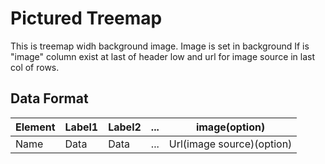 Pictured Treemap====This is treemap widh background image. Image is set in background If is "image" column exist at last of header low and url for image source in last col of rows.## Data Format| Element | Label1 | Label2 | ... | image(option)            ||---------|--------|--------|-----|--------------------------||   Name  | Data   | Data   | ... | Url(image source)(option)|
